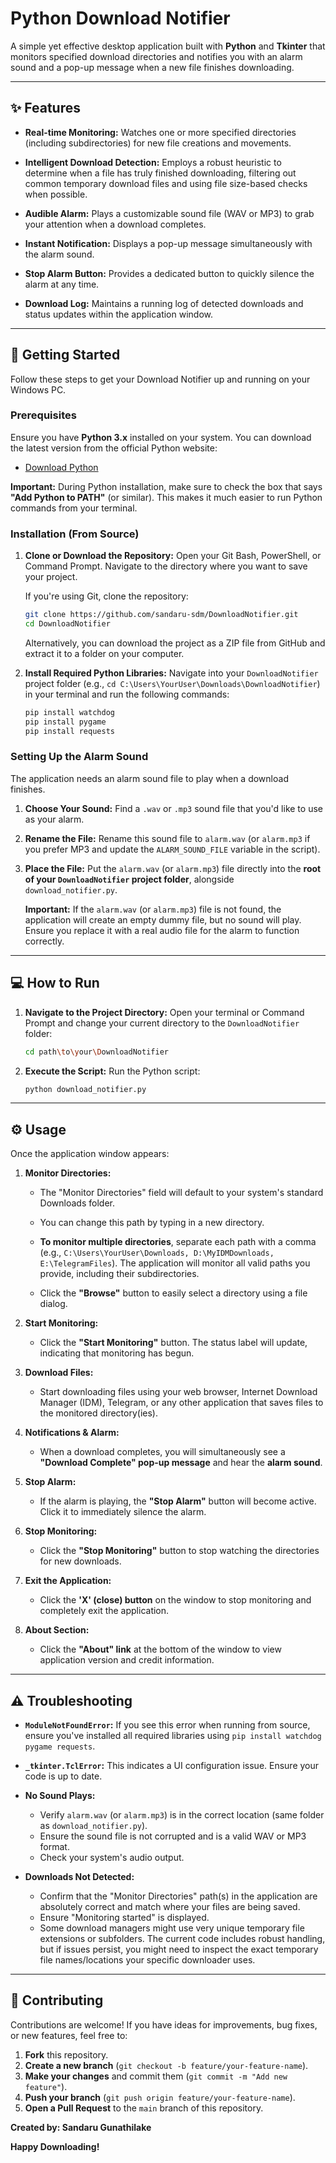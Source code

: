 # Python Download Notifier

A simple yet effective desktop application built with **Python** and **Tkinter** that monitors specified download directories and notifies you with an alarm sound and a pop-up message when a new file finishes downloading.

---

## ✨ Features

* **Real-time Monitoring:** Watches one or more specified directories (including subdirectories) for new file creations and movements.

* **Intelligent Download Detection:** Employs a robust heuristic to determine when a file has truly finished downloading, filtering out common temporary download files and using file size-based checks when possible.

* **Audible Alarm:** Plays a customizable sound file (WAV or MP3) to grab your attention when a download completes.

* **Instant Notification:** Displays a pop-up message simultaneously with the alarm sound.

* **Stop Alarm Button:** Provides a dedicated button to quickly silence the alarm at any time.

* **Download Log:** Maintains a running log of detected downloads and status updates within the application window.

---

## 🚀 Getting Started

Follow these steps to get your Download Notifier up and running on your Windows PC.

### Prerequisites

Ensure you have **Python 3.x** installed on your system. You can download the latest version from the official Python website:

* [Download Python](https://www.python.org/downloads/)

**Important:** During Python installation, make sure to check the box that says **"Add Python to PATH"** (or similar). This makes it much easier to run Python commands from your terminal.

### Installation (From Source)

1.  **Clone or Download the Repository:** Open your Git Bash, PowerShell, or Command Prompt. Navigate to the directory where you want to save your project.

    If you're using Git, clone the repository:

    ```bash
    git clone https://github.com/sandaru-sdm/DownloadNotifier.git
    cd DownloadNotifier
    ```

    Alternatively, you can download the project as a ZIP file from GitHub and extract it to a folder on your computer.

2.  **Install Required Python Libraries:** Navigate into your `DownloadNotifier` project folder (e.g., `cd C:\Users\YourUser\Downloads\DownloadNotifier`) in your terminal and run the following commands:

    ```bash
    pip install watchdog
    pip install pygame
    pip install requests
    ```

### Setting Up the Alarm Sound

The application needs an alarm sound file to play when a download finishes.

1.  **Choose Your Sound:** Find a `.wav` or `.mp3` sound file that you'd like to use as your alarm.

2.  **Rename the File:** Rename this sound file to `alarm.wav` (or `alarm.mp3` if you prefer MP3 and update the `ALARM_SOUND_FILE` variable in the script).

3.  **Place the File:** Put the `alarm.wav` (or `alarm.mp3`) file directly into the **root of your `DownloadNotifier` project folder**, alongside `download_notifier.py`.

    **Important:** If the `alarm.wav` (or `alarm.mp3`) file is not found, the application will create an empty dummy file, but no sound will play. Ensure you replace it with a real audio file for the alarm to function correctly.

---

## 💻 How to Run

1.  **Navigate to the Project Directory:** Open your terminal or Command Prompt and change your current directory to the `DownloadNotifier` folder:

    ```bash
    cd path\to\your\DownloadNotifier
    ```

2.  **Execute the Script:** Run the Python script:

    ```bash
    python download_notifier.py
    ```

---

## ⚙️ Usage

Once the application window appears:

1.  **Monitor Directories:**

    * The "Monitor Directories" field will default to your system's standard Downloads folder.

    * You can change this path by typing in a new directory.

    * **To monitor multiple directories**, separate each path with a comma (e.g., `C:\Users\YourUser\Downloads, D:\MyIDMDownloads, E:\TelegramFiles`). The application will monitor all valid paths you provide, including their subdirectories.

    * Click the **"Browse"** button to easily select a directory using a file dialog.

2.  **Start Monitoring:**

    * Click the **"Start Monitoring"** button. The status label will update, indicating that monitoring has begun.

3.  **Download Files:**

    * Start downloading files using your web browser, Internet Download Manager (IDM), Telegram, or any other application that saves files to the monitored directory(ies).

4.  **Notifications & Alarm:**

    * When a download completes, you will simultaneously see a **"Download Complete" pop-up message** and hear the **alarm sound**.

5.  **Stop Alarm:**

    * If the alarm is playing, the **"Stop Alarm"** button will become active. Click it to immediately silence the alarm.

6.  **Stop Monitoring:**

    * Click the **"Stop Monitoring"** button to stop watching the directories for new downloads.

7.  **Exit the Application:**

    * Click the **'X' (close) button** on the window to stop monitoring and completely exit the application.

8.  **About Section:**

    * Click the **"About" link** at the bottom of the window to view application version and credit information.

---

## ⚠️ Troubleshooting

* **`ModuleNotFoundError`:** If you see this error when running from source, ensure you've installed all required libraries using `pip install watchdog pygame requests`.

* **`_tkinter.TclError`:** This indicates a UI configuration issue. Ensure your code is up to date.

* **No Sound Plays:**

    * Verify `alarm.wav` (or `alarm.mp3`) is in the correct location (same folder as `download_notifier.py`).
    * Ensure the sound file is not corrupted and is a valid WAV or MP3 format.
    * Check your system's audio output.

* **Downloads Not Detected:**

    * Confirm that the "Monitor Directories" path(s) in the application are absolutely correct and match where your files are being saved.
    * Ensure "Monitoring started" is displayed.
    * Some download managers might use very unique temporary file extensions or subfolders. The current code includes robust handling, but if issues persist, you might need to inspect the exact temporary file names/locations your specific downloader uses.

---

## 🙏 Contributing

Contributions are welcome! If you have ideas for improvements, bug fixes, or new features, feel free to:

1.  **Fork** this repository.
2.  **Create a new branch** (`git checkout -b feature/your-feature-name`).
3.  **Make your changes** and commit them (`git commit -m "Add new feature"`).
4.  **Push your branch** (`git push origin feature/your-feature-name`).
5.  **Open a Pull Request** to the `main` branch of this repository.

**Created by: Sandaru Gunathilake**

**Happy Downloading!**

